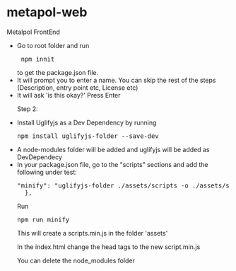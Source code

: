 # metapol-web
Metalpol FrontEnd
<ul>
  
<li>Go to root folder and run <pre> npm innit</pre> to get the package.json file.</>
<li>It will prompt you to enter a name. You can skip the rest of the steps (Description, entry point etc, License etc)
<li>It will ask 'is this okay?' Press Enter

Step 2:

<li>Install Uglifyjs as a Dev Dependency by running

  <pre>npm install uglifyjs-folder --save-dev</pre>

<li>A node-modules folder will be added and uglifyjs will be added as DevDependecy


<li>In your package.json file, go to the "scripts" sections and add the following under test:

 <pre>"minify": "uglifyjs-folder ./assets/scripts -o ./assets/scripts.min.js"
  },</pre>

Run <pre>npm run minify</pre>

This will create a scripts.min.js in the folder 'assets'

In the index.html  change the head tags to the new script.min.js

You can delete the node_modules folder 
</ul>
